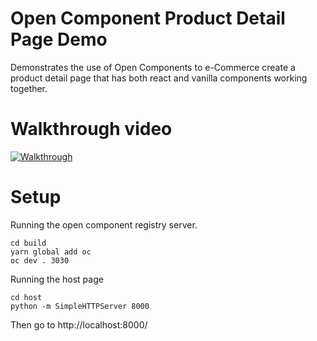 Open Component Product Detail Page Demo
=======================================

Demonstrates the use of Open Components to e-Commerce create a product detail page that has both react and vanilla components working together.

# Walkthrough video

[![Walkthrough](http://img.youtube.com/vi/9CG0LeswOoM/0.jpg)](https://www.youtube.com/watch?v=9CG0LeswOoM "Micro Frontends using OpenComponents")

# Setup

Running the open component registry server.

```
cd build
yarn global add oc
oc dev . 3030
```

Running the host page

```
cd host
python -m SimpleHTTPServer 8000
```

Then go to http://localhost:8000/
